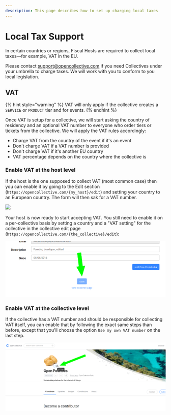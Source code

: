 ```yaml
---
description: This page describes how to set up charging local taxes
---
```


# Local Tax Support

In certain countries or regions, Fiscal Hosts are required to collect local taxes—for example, VAT in the EU.

Please contact support@opencollective.com if you need Collectives under your umbrella to charge taxes. We will work with you to conform to you local legislation.

## VAT

{% hint style="warning" %}
VAT will only apply if the collective creates a `SERVICE` or `PRODUCT` tier and for events.
{% endhint %}

Once VAT is setup for a collective, we will start asking the country of residency and an optional VAT number to everyone who order tiers or tickets from the collective. We will apply the VAT rules accordingly:

* Charge VAT from the country of the event if it's an event
* Don't charge VAT if a VAT number is provided
* Don't charge VAT if it's another EU country
* VAT percentage depends on the country where the collective is

### Enable VAT at the host level

If the host is the one supposed to collect VAT \(most common case\) then you can enable it by going to the Edit section \(`https://opencollective.com/{my_host}/edit`\) and setting your country to an European country. The form will then sak for a VAT number.

![](https://github.com/opencollective/documentation/tree/9c7705ddda60c1a19c1dc0cd6d5ff3039a405710/.gitbook/assets/image%20%2820%29.png)

Your host is now ready to start accepting VAT. You still need to enable it on a per-collective basis by setting a country and a "VAT setting" for the collective in the collective edit page \(`https://opencollective.com/{the_collective}/edit`\):

![](../.gitbook/assets/image%20%286%29%20%281%29.png)

### Enable VAT at the collective level

If the collective has a VAT number and should be responsible for collecting VAT itself, you can enable that by following the exact same steps than before, except that you'll choose the option `Use my own VAT number` on the last step.

![](../.gitbook/assets/image%20%289%29%20%281%29.png)

